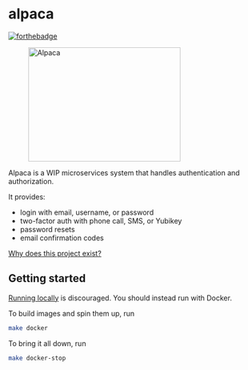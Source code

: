 # alpaca
[![forthebadge](http://forthebadge.com/images/badges/built-with-love.svg)](http://forthebadge.com)

<p align="center">
 <figure>
  <img src="https://image.flaticon.com/icons/svg/371/371645.svg" alt="Alpaca" width="304" height="228">
  <figcaption>
  <div>
  </div>
  </figcaption>
</figure> 
</p>

Alpaca is a WIP microservices system that handles authentication and authorization.

It provides:
- login with email, username, or password
- two-factor auth with phone call, SMS, or Yubikey
- password resets
- email confirmation codes

[Why does this project exist?](./docs/differences.md)

## Getting started
[Running locally](./docs/running-locally.md) is discouraged.
You should instead run with Docker.

To build images and spin them up, run
```bash
make docker
```

To bring it all down, run
```bash
make docker-stop
```
